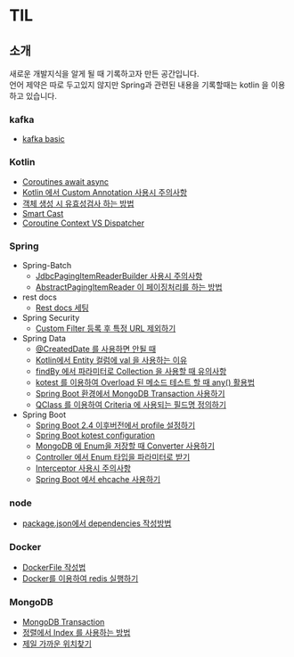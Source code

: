 # TIL
## 소개
새로운 개발지식을 알게 될 때 기록하고자 만든 공간입니다.  
언어 제약은 따로 두고있지 않지만 Spring과 관련된 내용을 기록할때는 kotlin 을 이용하고 있습니다.

### kafka

- <a href="https://github.com/sangyongchoi/TIL/blob/master/kafka/introduce.md">kafka basic</a>

### Kotlin
- <a href="https://github.com/sangyongchoi/TIL/blob/master/kotlin/coroutines.md">Coroutines await async</a>
- <a href="https://github.com/sangyongchoi/TIL/blob/master/kotlin/custom-annotation.md">Kotlin 에서 Custom Annotation 사용시 주의사항</a>
- <a href="https://github.com/sangyongchoi/TIL/blob/master/kotlin/factory-function-with-private-constructor.md">객체 생성 시 유효성검사 하는 방법</a>
- <a href="https://github.com/sangyongchoi/TIL/blob/master/kotlin/smart-cast.md">Smart Cast</a>
- <a href="https://github.com/sangyongchoi/TIL/blob/master/kotlin/Coroutine-context-and-dispatchers.md">Coroutine Context VS Dispatcher</a>

### Spring

- Spring-Batch
    - <a href="https://github.com/sangyongchoi/TIL/blob/master/spring/batch/We-need-to-use-rowMapper-in-JdbcPagingItemReaderBuilder.md">JdbcPagingItemReaderBuilder 사용시 주의사항</a>
    - <a href="https://github.com/sangyongchoi/TIL/blob/master/spring/batch/AbstractPagingItemReader.md">AbstractPagingItemReader 이 페이징처리를 하는 방법</a>
- rest docs
    - <a href="https://github.com/sangyongchoi/TIL/blob/master/spring/rest-docs/rest-docs-setting.md">Rest docs 세팅</a>
- Spring Security
    - <a href="https://github.com/sangyongchoi/TIL/blob/master/spring/security/security-filter-exclude-url.md">Custom Filter 등록 후 특정 URL 제외하기</a>
- Spring Data
    - <a href="https://github.com/sangyongchoi/TIL/blob/master/spring/spring-data-jpa/%40CreatedDate-Can-be-dangerous.md">@CreatedDate 를 사용하면 안될 때</a>
    - <a href="https://github.com/sangyongchoi/TIL/blob/master/spring/spring-data-jpa/Why-use-val-on-entities(kotlin).md">Kotlin에서 Entity 컬럼에 val 을 사용하는 이유</a>
    - <a href="https://github.com/sangyongchoi/TIL/blob/master/spring/spring-data-jpa/use-in-query.md">findBy 에서 파라미터로 Collection 을 사용할 때 유의사항</a>
    - <a href="https://github.com/sangyongchoi/TIL/blob/master/spring/spring-data-jpa/find-test-with-kotest.md">kotest 를 이용하여 Overload 된 메소드 테스트 할 때 any() 활용법</a>
    - <a href="https://github.com/sangyongchoi/TIL/blob/master/spring/spring-data/use-MongoDB-Transaction.md">Spring Boot 환경에서 MongoDB Transaction 사용하기</a>
    - <a href="https://github.com/sangyongchoi/TIL/blob/master/spring/spring-data/use-mongoOperation-with-querydsl.md">QClass 를 이용하여 Criteria 에 사용되는 필드명 정의하기</a>
- Spring Boot
    - <a href="https://github.com/sangyongchoi/TIL/blob/master/spring/spring-boot/active-profile.md">Spring Boot 2.4 이후버전에서 profile 설정하기</a>    
    - <a href="https://github.com/sangyongchoi/TIL/blob/master/spring/spring-boot/kotest-configuration.md">Spring Boot kotest configuration</a>    
    - <a href="https://github.com/sangyongchoi/TIL/blob/master/spring/spring-boot/enum-converter.md">MongoDB 에 Enum을 저장할 때 Converter 사용하기</a>    
    - <a href="https://github.com/sangyongchoi/TIL/blob/master/spring/spring-boot/use-enum-as-request-param.md">Controller 에서 Enum 타입을 파라미터로 받기</a>    
    - <a href="https://github.com/sangyongchoi/TIL/blob/master/spring/spring-boot/Precautions-when-using-interceptors.md">Interceptor 사용시 주의사항</a>
    - <a href="https://github.com/sangyongchoi/TIL/blob/master/spring/spring-boot/use-ehcache.md">Spring Boot 에서 ehcache 사용하기</a>
	
### node
- <a href="https://github.com/sangyongchoi/TIL/blob/master/node/write-node-package-json.md">package.json에서 dependencies 작성방법</a>

### Docker
- <a href="https://github.com/sangyongchoi/TIL/blob/master/docker/DockerFile.md">DockerFile 작성법</a>
- <a href="https://github.com/sangyongchoi/TIL/blob/master/docker/Redis-with-docker.md">Docker를 이용하여 redis 실행하기</a>
	
### MongoDB
- <a href="https://github.com/sangyongchoi/TIL/blob/master/MongoDB/Transaction.md">MongoDB Transaction</a>
- <a href="https://github.com/sangyongchoi/TIL/blob/master/MongoDB/use-indexes-to-sort.md">정렬에서 Index 를 사용하는 방법</a>
- <a href="https://github.com/sangyongchoi/TIL/blob/master/MongoDB/use-indexes-to-sort.md">제일 가까운 위치찾기</a>